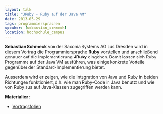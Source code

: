 ```yaml
---
layout: talk
title: "JRuby - Ruby auf der Java VM"
date: 2013-05-29
tags: programmiersprachen
speaker: [sebastian_schmeck]
location: hochschule_campus
---
```


**Sebastian Schmeck** von der Saxonia Systems AG aus Dresden wird in diesem Vortrag die Programmiersprache **Ruby**
vorstellen und anschließend genauer auf die Implementierung **JRuby** eingehen. Damit lassen sich Ruby-Programme auf der
Java VM ausführen, was einige konkrete Vorteile gegenüber der Standard-Implementierung bietet.

Ausserdem wird er zeigen, wie die Integration von Java und Ruby in beiden Richtungen funktioniert, d.h. wie man
Ruby-Code in Java benutzt und wie von Ruby aus auf Java-Klassen zugegriffen werden kann.

**Materialien:**

- [Vortragsfolien](/downloads/juggr_jruby.pdf)
